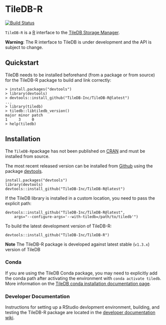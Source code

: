 # TileDB-R

[![Build Status](https://travis-ci.org/TileDB-Inc/TileDB-R.svg?branch=master)](https://travis-ci.org/TileDB-Inc/TileDB-R)

`TileDB-R` is a [R](https://www.r-project.org/) interface to the [TileDB Storage Manager](http://tiledb.io). 

**Warning**: The R interface to TileDB is under development and the API is subject to change.

## Quickstart

TileDB needs to be installed beforehand (from a package or from source)
for the TileDB-R package to build and link correctly:
  
    > install.packages("devtools")
    > library(devtools)
    > devtools::install_github("TileDB-Inc/TileDB-R@latest")
    ...
    > library(tiledb)
    > tiledb::libtiledb_version()
    major minor patch
    1     3     0 
    > help(tiledb)

## Installation

The `TileDB-R`package has not been published on [CRAN](https://cran.r-project.org/web/packages/h5/index.html)
and must be installed from source.

The most recent released version can be installed from [Github](https://github.com/TileDB-Inc/TileDB-R) using the package [devtools](https://github.com/r-lib/devtools).
    
    install.packages("devtools") 
    library(devtools)
    devtools::install_github("TileDB-Inc/TileDB-R@latest")

If the TileDB library is installed in a custom location, you need to pass the explicit path:
  
    devtools::install_github("TileDB-Inc/TileDB-R@latest",
        args="--configure-args='--with-tiledb=/path/to/tiledb'")

To build the latest development version of TileDB-R:

    devtools::install_github("TileDB-Inc/TileDB-R")
    
**Note** The TileDB-R package is developed against latest stable (`v1.3.x`) version of TileDB 

### Conda

If you are using the TileDB Conda package, you may need to explicitly add the conda path
after activating the environment with `conda activate tiledb`.  More information on the
[TileDB conda installation documentation page](https://docs.tiledb.io/en/stable/installation.html#conda).

### Developer Documentation

Instructions for setting up a RStudio devlopment environment, building, and testing the TileDB-R package are located in the [developer documentation wiki](https://github.com/TileDB-Inc/TileDB-R/wiki).
